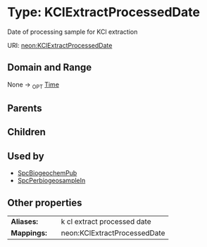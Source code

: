 
# Type: KClExtractProcessedDate


Date of processing sample for KCl extraction

URI: [neon:KClExtractProcessedDate](https://data.neonscience.org/KClExtractProcessedDate)


## Domain and Range

None ->  <sub>OPT</sub> [Time](types/Time.md)

## Parents


## Children


## Used by

 * [SpcBiogeochemPub](SpcBiogeochemPub.md)
 * [SpcPerbiogeosampleIn](SpcPerbiogeosampleIn.md)

## Other properties

|  |  |  |
| --- | --- | --- |
| **Aliases:** | | k cl extract processed date |
| **Mappings:** | | neon:KClExtractProcessedDate |

